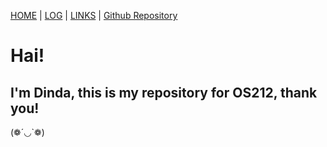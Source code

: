 [HOME](.) | [LOG](TXT/mylog.txt) | [LINKS](LINKS/) | [Github Repository](https://github.com/dindasrg/os212) 

# Hai!

## I'm Dinda, this is  my repository for OS212, thank you!

(❁´◡`❁)
